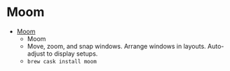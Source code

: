 # Moom
- [Moom](https://manytricks.com/moom/)
  -  Moom
  - Move, zoom, and snap windows. Arrange windows in layouts. Auto-adjust to display setups.
  - `brew cask install moom`
